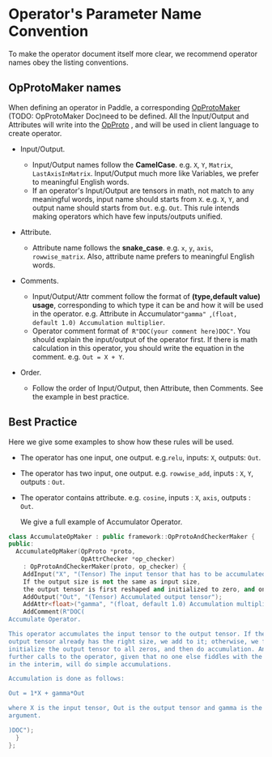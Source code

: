 # Operator's Parameter Name Convention

To make the operator document itself more clear, we recommend operator names obey the listing conventions.

## OpProtoMaker names

When defining an operator in Paddle, a corresponding [OpProtoMaker](https://github.com/PaddlePaddle/Paddle/blob/develop/paddle/fluid/framework/operator.h#L170) (TODO: OpProtoMaker Doc)need to be defined. All the Input/Output and Attributes will write into the [OpProto](https://github.com/PaddlePaddle/Paddle/blob/develop/paddle/fluid/framework/framework.proto#L61) , and will be used in client language to create operator.

- Input/Output.
  - Input/Output names follow the **CamelCase**. e.g. `X`, `Y`, `Matrix`, `LastAxisInMatrix`. Input/Output much more like Variables, we prefer to meaningful English words.
  - If an operator's Input/Output are tensors in math, not match to any meaningful words, input name should starts from `X`. e.g. `X`, `Y`, and output name should starts from `Out`. e.g. `Out`. This rule intends making operators which have few inputs/outputs unified.

- Attribute.
  - Attribute name follows the **snake_case**. e.g. `x`, `y`, `axis`, `rowwise_matrix`. Also, attribute name prefers to meaningful English words.

- Comments.
  - Input/Output/Attr comment follow the format of **(type,default value) usage**, corresponding to which type it can be and how it will be used in the operator. e.g.  Attribute in Accumulator`"gamma" `,`(float, default 1.0) Accumulation multiplier`.
  - Operator comment format of` R"DOC(your comment here)DOC"`. You should explain the input/output of the operator first. If there is math calculation in this operator, you should write the equation in the comment. e.g. `Out = X + Y`.

- Order.
  - Follow the order of Input/Output, then Attribute, then Comments. See the example in best practice.

## Best Practice

Here we give some examples to show how these rules will be used.

- The operator has one input, one output. e.g.`relu`, inputs: `X`, outputs: `Out`.

- The operator has two input, one output. e.g. `rowwise_add`, inputs : `X`, `Y`, outputs : `Out`.

- The operator contains attribute. e.g. `cosine`, inputs : `X`, `axis`, outputs : `Out`.

  We give a full example of Accumulator Operator.

```c++
class AccumulateOpMaker : public framework::OpProtoAndCheckerMaker {
public:
  AccumulateOpMaker(OpProto *proto,
                    OpAttrChecker *op_checker)
    : OpProtoAndCheckerMaker(proto, op_checker) {
    AddInput("X", "(Tensor) The input tensor that has to be accumulated to the output tensor.
    If the output size is not the same as input size,
    the output tensor is first reshaped and initialized to zero, and only then, accumulation is done.");
    AddOutput("Out", "(Tensor) Accumulated output tensor");
    AddAttr<float>("gamma", "(float, default 1.0) Accumulation multiplier").SetDefault(1.0f);
    AddComment(R"DOC(
Accumulate Operator.

This operator accumulates the input tensor to the output tensor. If the
output tensor already has the right size, we add to it; otherwise, we first
initialize the output tensor to all zeros, and then do accumulation. Any
further calls to the operator, given that no one else fiddles with the output
in the interim, will do simple accumulations.

Accumulation is done as follows:

Out = 1*X + gamma*Out

where X is the input tensor, Out is the output tensor and gamma is the multiplier
argument.

)DOC");
  }
};
```
